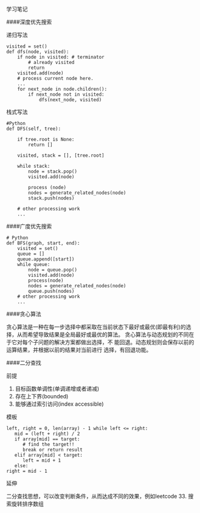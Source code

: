 学习笔记


####深度优先搜索  

递归写法
```
visited = set() 
def dfs(node, visited):
    if node in visited: # terminator
        # already visited 
        return 
    visited.add(node) 
    # process current node here. 
    ...
    for next_node in node.children(): 
        if next_node not in visited: 
            dfs(next_node, visited)
```

栈式写法

```
#Python
def DFS(self, tree): 

    if tree.root is None: 
        return [] 

    visited, stack = [], [tree.root]

    while stack: 
        node = stack.pop() 
        visited.add(node)

        process (node) 
        nodes = generate_related_nodes(node) 
        stack.push(nodes) 

    # other processing work 
    ...
```


####广度优先搜索

```
# Python
def BFS(graph, start, end):
    visited = set()
    queue = [] 
    queue.append([start]) 
    while queue: 
        node = queue.pop() 
        visited.add(node)
        process(node) 
        nodes = generate_related_nodes(node) 
        queue.push(nodes)
    # other processing work 
    ...
```



####贪心算法

贪心算法是一种在每一步选择中都采取在当前状态下最好或最优(即最有利)的选择，从而希望导致结果是全局最好或最优的算法。
贪心算法与动态规划的不同在于它对每个子问题的解决方案都做出选择，不 能回退。动态规划则会保存以前的运算结果，并根据以前的结果对当前进行 选择，有回退功能。


####二分查找  

前提  

1. 目标函数单调性(单调递增或者递减) 
2. 存在上下界(bounded)
3. 能够通过索引访问(index accessible)  


模板  

```
left, right = 0, len(array) - 1 while left <= right:
   mid = (left + right) / 2
   if array[mid] == target:
      # find the target!!
      break or return result
   elif array[mid] < target:
      left = mid + 1
   else:
right = mid - 1
```


延伸  

二分查找思想，可以改变判断条件，从而达成不同的效果，例如leetcode 33. 搜索旋转排序数组

